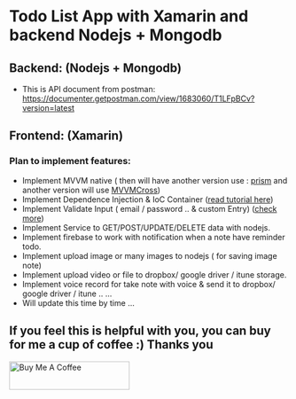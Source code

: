 # Todo List App with Xamarin and backend Nodejs + Mongodb

## Backend: (Nodejs + Mongodb)

* This is API document from postman: https://documenter.getpostman.com/view/1683060/T1LFpBCv?version=latest

## Frontend: (Xamarin)

### Plan to implement features:

* Implement MVVM native ( then will have another version use : [prism](https://prismlibrary.com/) and another version will use [MVVMCross](https://www.mvvmcross.com/))
* Implement Dependence Injection & IoC Container ([read tutorial here](https://blog.quilv.com/blog/h%C6%B0%E1%BB%9Bng-d%E1%BA%ABn-chi-ti%E1%BA%BFt-implement-dependence-injection-v%E1%BB%9Bi-unity-container-trong-xamarin/))
* Implement Validate Input ( email / password .. & custom Entry) ([check more](https://blog.quilv.com/blog/validate-trong-enterprise-app/))
* Implement Service to GET/POST/UPDATE/DELETE data with nodejs.
* Implement firebase to work with notification when a note have reminder todo.
* Implement upload image or many images to nodejs ( for saving image note)
* Implement upload video or file to dropbox/ google driver / itune storage.
* Implement voice record for take note with voice & send it to dropbox/ google driver / itune ..
...
* Will update this time by time ...

## If you feel this is helpful with you, you can buy for me a cup of coffee :) Thanks you
<a href="https://www.buymeacoffee.com/ncb1xks" target="_blank"><img src="https://cdn.buymeacoffee.com/buttons/default-orange.png" alt="Buy Me A Coffee" style="height: 51px !important;width: 217px !important;" ></a>
